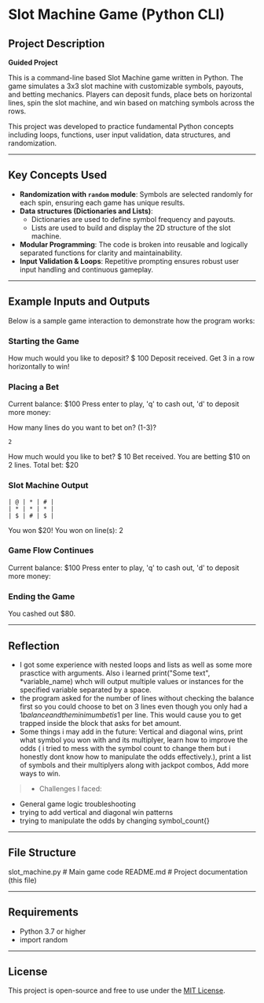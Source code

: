 # Slot Machine Game (Python CLI)

## Project Description

**Guided Project**

This is a command-line based Slot Machine game written in Python. The game simulates a 3x3 slot machine with customizable symbols, payouts, and betting mechanics. Players can deposit funds, place bets on horizontal lines, spin the slot machine, and win based on matching symbols across the rows.

This project was developed to practice fundamental Python concepts including loops, functions, user input validation, data structures, and randomization.

---

## Key Concepts Used

- **Randomization with `random` module**: Symbols are selected randomly for each spin, ensuring each game has unique results.
- **Data structures (Dictionaries and Lists)**:  
  - Dictionaries are used to define symbol frequency and payouts.  
  - Lists are used to build and display the 2D structure of the slot machine.
- **Modular Programming**: The code is broken into reusable and logically separated functions for clarity and maintainability.
- **Input Validation & Loops**: Repetitive prompting ensures robust user input handling and continuous gameplay.

---

## Example Inputs and Outputs

Below is a sample game interaction to demonstrate how the program works:

### Starting the Game

How much would you like to deposit?
$ 100
Deposit received.
Get 3 in a row horizontally to win!

### Placing a Bet

Current balance: $100
Press enter to play, 'q' to cash out, 'd' to deposit more money:

How many lines do you want to bet on? (1-3)?

    2

How much would you like to bet?
$ 10
Bet received.
You are betting $10 on 2 lines.
Total bet: $20

### Slot Machine Output

    | @ | * | # |
    | * | * | * |
    | $ | # | $ |

You won $20!
You won on line(s): 2

### Game Flow Continues

Current balance: $100
Press enter to play, 'q' to cash out, 'd' to deposit more money:

### Ending the Game

You cashed out $80.


---

## Reflection

- I got some experience with nested loops and lists as well as some more prasctice with arguments. Also i learned 
print("Some text", *variable_name) whch will output multiple values or instances for the specified variable separated by a space.
- the program asked for the number of lines without checking the balance first so you could choose to bet on 3 lines even 
though you only had a $1 balance and the minimum bet is 1$ per line. This would cause you to get trapped inside the block that asks for bet amount.
- Some things i may add in the future: Vertical and diagonal wins, print what symbol you won with and its multiplyer, learn how to improve the odds 
( i tried to mess with the symbol count to change them but i honestly dont know how to manipulate the odds effectively.), print a list of symbols and their multiplyers along with jackpot combos, 
Add more ways to win.

> - Challenges I faced:
- General game logic troubleshooting 
- trying to add vertical and diagonal win patterns
- trying to manipulate the odds by changing symbol_count{}




---

## File Structure

slot_machine.py # Main game code
README.md # Project documentation (this file)


---

## Requirements

- Python 3.7 or higher
- import random

---

## License

This project is open-source and free to use under the [MIT License](https://opensource.org/licenses/MIT).

